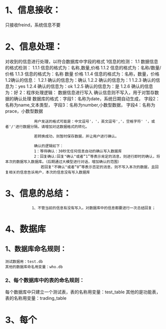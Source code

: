 # 1、信息接收：
只接收freind，系统信息不要
# 2、信息处理：
对收到的信息进行处理，以符合数据库中字段的格式
                1信息的检测：
                    1.1 数据信息的格式检测：
                        1.1.1 信息的格式为：名称,数量,价格
                        1.1.2 信息的格式为：名称/数量/价格
                        1.1.3 信息的格式为：名称 数量 价格
                        1.1.4 信息的格式为：名称，数量，价格
                    1.2确认的信息：
                        1.2.1 确认的信息为：确认
                        1.2.2 确认的信息为：1
                        1.2.3 确认的信息为：yes
                        1.2.4 确认的信息为：ok
                        1.2.5 确认的信息为：是
                        1.2.6 确认的信息为：好
                2：程序处理逻辑：
                    数据信息进行写入
                    确认信息则不写入，用于对暂存数据的确认处理
    数据库的格式：字段1：名称为date，系统日期自动生成，
                 字段2：名称为name,文本类型，
                 字段3：名称为number,小数型数据，
                 字段4：名称为prace，小数型数据

                 用户发送的格式可能是：中文逗号'，'，英文逗号','，空格字符' '，或者'/'进行数据分隔，请增加对这数据格式的转化。

                 若转换成功，则暂时保存数据，并让用户进行确认。

                 确认的逻辑如下：
                 1：等待确认：30秒无任何信息自动的确认写入数据库
                 2：回复确认:回复"确认"或者“1”等表示肯定的消息，则进行即时的确认，将本次的数据写入数据库。（后期通过大模型进行对话，增加确认的范围）
                    若回复"不确认"或者“0”等表示否定的消息，则不写入本次的数据，且回复相关的信息告诉用户，本次的信息没有写入数据库
# 3、信息的总结：
                1、不管当前的信息有没有写入。对数据库中的信息都要进行一次总结回复；
# 4、数据库
## 1、数据库命名规则：

    测试数据用：test.db
    其他的数据库命名用变量：who.db
### 2、每个数据库中的表的命名规则：
每个数据库中只建立一个测试表，表的名称用变量：test_table
其他的是功能表，表的名称用变量：trading_table

# 3、每个 